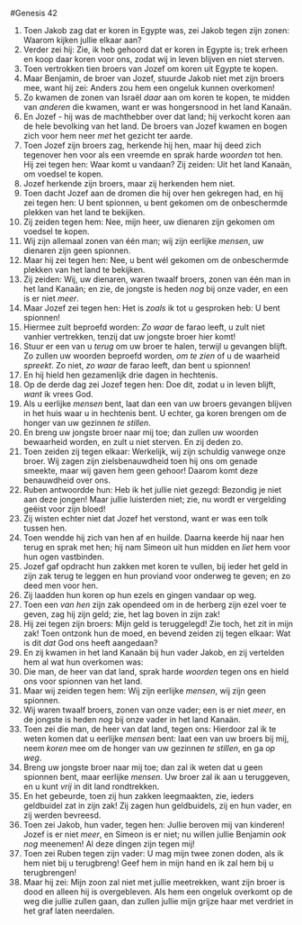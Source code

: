 #Genesis 42
1. Toen Jakob zag dat er koren in Egypte was, zei Jakob tegen zijn zonen: Waarom kijken jullie elkaar aan?
2. Verder zei hij: Zie, ik heb gehoord dat er koren in Egypte is; trek erheen en koop daar koren voor ons, zodat wij in leven blijven en niet sterven.
3. Toen vertrokken tien broers van Jozef om koren uit Egypte te kopen.
4. Maar Benjamin, de broer van Jozef, stuurde Jakob niet met zijn broers mee, want hij zei: Anders zou hem een ongeluk kunnen overkomen!
5. Zo kwamen de zonen van Israël *daar* aan om koren te kopen, te midden van *anderen* die kwamen, want er was hongersnood in het land Kanaän.
6. En Jozef - hij was de machthebber over dat land; hij verkocht koren aan de hele bevolking van het land. De broers van Jozef kwamen en bogen zich voor hem neer *met* het gezicht ter aarde.
7. Toen Jozef zijn broers zag, herkende hij hen, maar hij deed zich tegenover hen voor als een vreemde en sprak harde *woorden* tot hen. Hij zei tegen hen: Waar komt u vandaan? Zij zeiden: Uit het land Kanaän, om voedsel te kopen.
8. Jozef herkende zijn broers, maar zij herkenden hem niet.
9. Toen dacht Jozef aan de dromen die hij over hen gekregen had, en hij zei tegen hen: U bent spionnen, u bent gekomen om de onbeschermde plekken van het land te bekijken.
10. Zij zeiden tegen hem: Nee, mijn heer, uw dienaren zijn gekomen om voedsel te kopen.
11. Wij zijn allemaal zonen van één man; wij zijn eerlijke *mensen*, uw dienaren zijn geen spionnen.
12. Maar hij zei tegen hen: Nee, u bent wél gekomen om de onbeschermde plekken van het land te bekijken.
13. Zij zeiden: Wij, uw dienaren, waren twaalf broers, zonen van één man in het land Kanaän; en zie, de jongste is heden *nog* bij onze vader, en een is er niet *meer*.
14. Maar Jozef zei tegen hen: Het is *zoals* ik tot u gesproken heb: U bent spionnen!
15. Hiermee zult beproefd worden: *Zo waar* de farao leeft, u zult niet vanhier vertrekken, tenzij dat uw jongste broer hier komt!
16. Stuur er een van u *terug* om uw broer te halen, terwijl u gevangen blijft. Zo zullen uw woorden beproefd worden, *om te zien* of u de waarheid *spreekt*. Zo niet, *zo waar* de farao leeft, dan bent u spionnen!
17. En hij hield hen gezamenlijk drie dagen in hechtenis.
18. Op de derde dag zei Jozef tegen hen: Doe dit, zodat u in leven blijft, *want* ik vrees God.
19. Als u eerlijke *mensen* bent, laat dan een van uw broers gevangen blijven in het huis waar u in hechtenis bent. U echter, ga koren brengen om de honger van uw gezinnen *te stillen*.
20. En breng uw jongste broer naar mij toe; dan zullen uw woorden bewaarheid worden, en zult u niet sterven. En zij deden zo.
21. Toen zeiden zij tegen elkaar: Werkelijk, wij zijn schuldig vanwege onze broer. Wij zagen zijn zielsbenauwdheid toen hij ons om genade smeekte, maar wij gaven hem geen gehoor! Daarom komt deze benauwdheid over ons.
22. Ruben antwoordde hun: Heb ik het jullie niet gezegd: Bezondig je niet aan deze jongen! Maar jullie luisterden niet; zie, nu wordt er vergelding geëist voor zijn bloed!
23. Zij wisten echter niet dat Jozef het verstond, want er was een tolk tussen hen.
24. Toen wendde hij zich van hen af en huilde. Daarna keerde hij naar hen terug en sprak met hen; hij nam Simeon uit hun midden en *liet* hem voor hun ogen vastbinden.
25. Jozef gaf opdracht hun zakken met koren te vullen, bij ieder het geld in zijn zak terug te leggen en hun proviand voor onderweg te geven; en zo deed men voor hen.
26. Zij laadden hun koren op hun ezels en gingen vandaar op weg.
27. Toen een *van hen* zijn zak opendeed om in de herberg zijn ezel voer te geven, zag hij zijn geld; zie, het lag boven in zijn zak!
28. Hij zei tegen zijn broers: Mijn geld is teruggelegd! Zie toch, het zit in mijn zak! Toen ontzonk hun de moed, en bevend zeiden zij tegen elkaar: Wat is dit *dat* God ons heeft aangedaan?
29. En zij kwamen in het land Kanaän bij hun vader Jakob, en zij vertelden hem al wat hun overkomen was:
30. Die man, de heer van dat land, sprak harde *woorden* tegen ons en hield ons voor spionnen van het land.
31. Maar wij zeiden tegen hem: Wij zijn eerlijke *mensen*, wij zijn geen spionnen.
32. Wij waren twaalf broers, zonen van onze vader; een is er niet *meer*, en de jongste is heden *nog* bij onze vader in het land Kanaän.
33. Toen zei die man, de heer van dat land, tegen ons: Hierdoor zal ik te weten komen dat u eerlijke *mensen* bent: laat een van uw broers bij mij, neem *koren* mee om de honger van uw gezinnen *te stillen*, en ga *op weg*.
34. Breng uw jongste broer naar mij toe; dan zal ik weten dat u geen spionnen bent, maar eerlijke *mensen*. Uw broer zal ik aan u teruggeven, en u kunt *vrij* in dit land rondtrekken.
35. En het gebeurde, toen zij hun zakken leegmaakten, zie, ieders geldbuidel zat in zijn zak! Zij zagen hun geldbuidels, zij en hun vader, en zij werden bevreesd.
36. Toen zei Jakob, hun vader, tegen hen: Jullie beroven mij van kinderen! Jozef is er niet *meer*, en Simeon is er niet; nu willen jullie Benjamin *ook nog* meenemen! Al deze dingen zijn tegen mij!
37. Toen zei Ruben tegen zijn vader: U mag mijn twee zonen doden, als ik hem niet bij u terugbreng! Geef hem in mijn hand en ik zal hem bij u terugbrengen!
38. Maar hij zei: Mijn zoon zal niet met jullie meetrekken, want zijn broer is dood en alleen hij is overgebleven. Als hem een ongeluk overkomt op de weg die jullie zullen gaan, dan zullen jullie mijn grijze haar met verdriet in het graf laten neerdalen.
